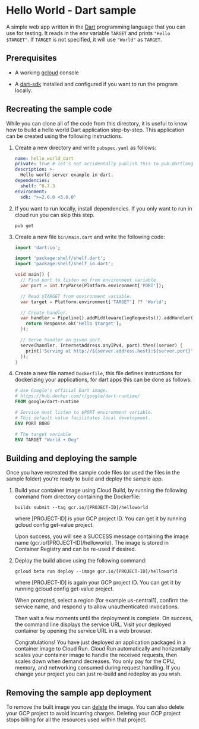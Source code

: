 # Hello World - Dart sample

A simple web app written in the [Dart](https://www.dartlang.org) programming language
that you can use for testing. It reads in the env variable `TARGET` and prints
`"Hello $TARGET"`. If `TARGET` is not specified, it will use `"World"` as
`TARGET`.

## Prerequisites

- A working [gcloud](https://cloud.google.com/sdk/gcloud) console

- A [dart-sdk](https://www.dartlang.org/tools/sdk#install) installed and
  configured if you want to run the program locally.

## Recreating the sample code

While you can clone all of the code from this directory, it is useful to know
how to build a hello world Dart application step-by-step. This application can
be created using the following instructions.

1. Create a new directory and write `pubspec.yaml` as follows:

   ```yaml
   name: hello_world_dart
   private: True # let's not accidentally publish this to pub.dartlang.org
   description: >-
     Hello world server example in dart.
   dependencies:
     shelf: ^0.7.3
   environment:
     sdk: ">=2.0.0 <3.0.0"
   ```

2. If you want to run locally, install dependencies. If you only want to run in
   cloud run you can skip this step.

   ```shell
   pub get
   ```

3. Create a new file `bin/main.dart` and write the following code:

   ```dart
   import 'dart:io';

   import 'package:shelf/shelf.dart';
   import 'package:shelf/shelf_io.dart';

   void main() {
     // Find port to listen on from environment variable.
     var port = int.tryParse(Platform.environment['PORT']);

     // Read $TARGET from environment variable.
     var target = Platform.environment['TARGET'] ?? 'World';

     // Create handler.
     var handler = Pipeline().addMiddleware(logRequests()).addHandler((request) {
       return Response.ok('Hello $target');
     });

     // Serve handler on given port.
     serve(handler, InternetAddress.anyIPv4, port).then((server) {
       print('Serving at http://${server.address.host}:${server.port}');
     });
   }
   ```

4. Create a new file named `Dockerfile`, this file defines instructions for
   dockerizing your applications, for dart apps this can be done as follows:

    ```Dockerfile
    # Use Google's official Dart image.
    # https://hub.docker.com/r/google/dart-runtime/
    FROM google/dart-runtime

    # Service must listen to $PORT environment variable.
    # This default value facilitates local development.
    ENV PORT 8080

    # The target variable
    ENV TARGET "World + Dog"
    ```


## Building and deploying the sample

Once you have recreated the sample code files (or used the files in the sample
folder) you're ready to build and deploy the sample app.

1. Build your container image using Cloud Build, by running the following command from 
   directory containing the Dockerfile:
   
   ``` builds submit --tag gcr.io/[PROJECT-ID]/helloworld ```
   
   where [PROJECT-ID] is your GCP project ID. You can get it by running gcloud config get-value project.
   
   Upon success, you will see a SUCCESS message containing the image name (gcr.io/[PROJECT-ID]/helloworld). The image is stored in Container Registry and can be re-used if desired.

2. Deploy the build above using the following command:

   ```gcloud beta run deploy --image gcr.io/[PROJECT-ID]/helloworld```
   
    where [PROJECT-ID] is again your GCP project ID. You can get it by running gcloud 
    config get-value project.

    When prompted, select a region (for example us-central1), confirm the service name, 
    and respond y to allow unauthenticated invocations.

    Then wait a few moments until the deployment is complete. On success, the 
    command line displays the service URL. Visit your deployed container by opening the 
    service URL in a web browser.
    
    Congratulations! You have just deployed an application packaged in a container 
    image to Cloud Run. Cloud Run automatically and horizontally scales your 
    container image to handle the received requests, then scales down when demand 
    decreases. You only pay for the CPU, memory, and networking consumed during 
    request handling. If you change your project you can just re-build and redeploy 
    as you wish.


## Removing the sample app deployment

To remove the built image you can [delete](https://cloud.google.com/container-registry/docs/managing#deleting_images) the image.
You can also delete your GCP project to avoid incurring charges. Deleting your GCP project stops billing for all the resources used within that project.